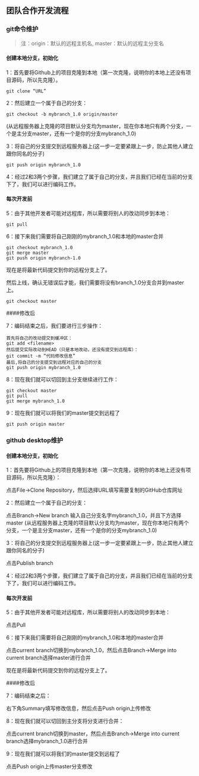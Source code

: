 ## 团队合作开发流程

### git命令维护

>注：origin：默认的远程主机名, master：默认的远程主分支名


#### 创建本地分支，初始化

1：首先要将Github上的项目克隆到本地（第一次克隆，说明你的本地上还没有项目源码，所以先克隆）。

```
git clone “URL”
```

2：然后建立一个属于自己的分支：

```
git checkout -b mybranch_1.0 origin/master 
```
(从远程服务器上克隆的项目默认分支均为master，现在你本地只有两个分支，一个是主分支master，还有一个是你的分支mybranch_1.0)


3：将自己的分支提交到远程服务器上(这一步一定要紧跟上一步，防止其他人建立跟你同名的分子)
```
git push origin mybranch_1.0 
```

4：经过2和3两个步骤，我们建立了属于自己的分支，并且我们已经在当前的分支下了，我们可以进行编码工作。

#### 每次开发前

5：由于其他开发者可能对远程库，所以需要将别人的改动同步到本地：

```
git pull
```

6：接下来我们需要将自己刚刚的mybranch_1.0和本地的master合并

```
git checkout mybranch_1.0
git merge master
git push origin mybranch-1.0
```

现在是将最新代码提交到你的远程分支上了。

然后上线，确认无错误后才能，我们需要将没有branch_1.0分支合并到master上。

```
git checkout master
```

####修改后

7：编码结束之后，我们要进行三步操作：

```
首先将自己的改动提交到缓冲区：
git add <filename>
然后提交实际改动到HEAD（只是本地改动，还没有提交到远程库）：
git commit -m “代码修改信息”
最后,将自己的分支提交到远程对应的自己的分支
git push origin mybranch_1.0
```

8：现在我们就可以切回到主分支继续进行工作：
```
git checkout master
git pull
git merge mybranch_1.0
```

9：现在我们就可以将我们的master提交到远程了
```
git push origin master
```

### github desktop维护
#### 创建本地分支，初始化

1：首先要将Github上的项目克隆到本地（第一次克隆，说明你的本地上还没有项目源码，所以先克隆）：

点击File->Clone Repository，然后选择URL填写需要复制的GitHub仓库网址

2：然后建立一个属于自己的分支：

点击Branch->New branch 输入自己分支名字mybranch_1.0，并且下方选择master
(从远程服务器上克隆的项目默认分支均为master，现在你本地只有两个分支，一个是主分支master，还有一个是你的分支mybranch_1.0)

3：将自己的分支提交到远程服务器上(这一步一定要紧跟上一步，防止其他人建立跟你同名的分子)

点击Publish branch

4：经过2和3两个步骤，我们建立了属于自己的分支，并且我们已经在当前的分支下了，我们可以进行编码工作。

#### 每次开发前

5：由于其他开发者可能对远程库，所以需要将别人的改动同步到本地：

点击Pull

6：接下来我们需要将自己刚刚的mybranch_1.0和本地的master合并

点击current branch切换到mybranch_1.0，然后点击Branch->Merge into current branch选择master进行合并

现在是将最新代码提交到你的远程分支上了。

####修改后

7：编码结束之后：

右下角Summary填写修改信息，然后点击Push origin上传修改

8：现在我们就可以切回到主分支将分支进行合并：

点击current branch切换到master，然后点击Branch->Merge into current branch选择mybranch_1.0进行合并

9：现在我们就可以将我们的master提交到远程了

点击Push origin上传master分支修改